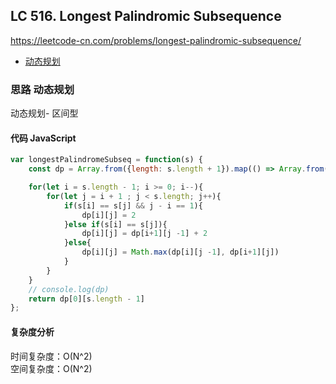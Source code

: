 ## LC 516. Longest Palindromic Subsequence

https://leetcode-cn.com/problems/longest-palindromic-subsequence/

- [动态规划](#思路-动态规划)

### 思路 动态规划

动态规划- 区间型

#### 代码 JavaScript

```JavaScript
var longestPalindromeSubseq = function(s) {
    const dp = Array.from({length: s.length + 1}).map(() => Array.from({length: s.length}).fill(1))

    for(let i = s.length - 1; i >= 0; i--){
        for(let j = i + 1 ; j < s.length; j++){
            if(s[i] == s[j] && j - i == 1){
                dp[i][j] = 2
            }else if(s[i] == s[j]){
                dp[i][j] = dp[i+1][j -1] + 2
            }else{
                dp[i][j] = Math.max(dp[i][j -1], dp[i+1][j])
            }
        }
    }
    // console.log(dp)
    return dp[0][s.length - 1]
};

```

#### 复杂度分析

时间复杂度：O(N^2) </br>
空间复杂度：O(N^2)
